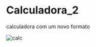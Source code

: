 # Calculadora_2
calculadora com um novo formato

![calc](https://user-images.githubusercontent.com/59620736/156960038-1eebddf2-0e17-484c-bde3-22821ab0baf5.png)
